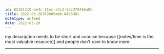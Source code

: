 ```yaml
---
id: 6536f210-ae4c-11ec-a4c2-53c370466a0b
title: 2022-03-28T00h06m08.049538s
notetype: unfeed
date: 2022-03-28
---
```

my description needs to be short and concise because [[notes/time is the most valuable resource]] and people don't care to know more.

---

